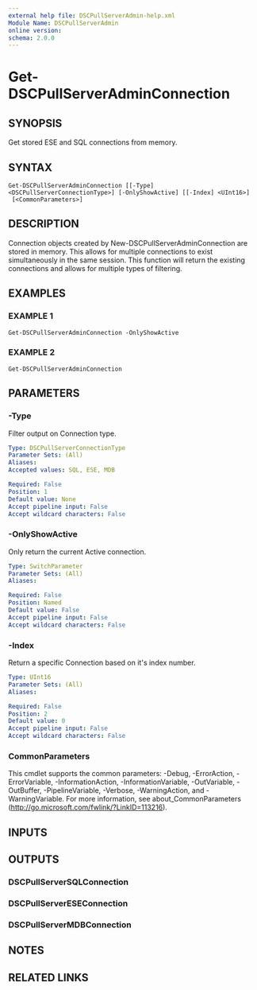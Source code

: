 ```yaml
---
external help file: DSCPullServerAdmin-help.xml
Module Name: DSCPullServerAdmin
online version:
schema: 2.0.0
---
```


# Get-DSCPullServerAdminConnection

## SYNOPSIS
Get stored ESE and SQL connections from memory.

## SYNTAX

```
Get-DSCPullServerAdminConnection [[-Type] <DSCPullServerConnectionType>] [-OnlyShowActive] [[-Index] <UInt16>]
 [<CommonParameters>]
```

## DESCRIPTION
Connection objects created by New-DSCPullServerAdminConnection
are stored in memory.
This allows for multiple connections to
exist simultaneously in the same session.
This function will
return the existing connections and allows for multiple types of
filtering.

## EXAMPLES

### EXAMPLE 1
```
Get-DSCPullServerAdminConnection -OnlyShowActive
```

### EXAMPLE 2
```
Get-DSCPullServerAdminConnection
```

## PARAMETERS

### -Type
Filter output on Connection type.

```yaml
Type: DSCPullServerConnectionType
Parameter Sets: (All)
Aliases:
Accepted values: SQL, ESE, MDB

Required: False
Position: 1
Default value: None
Accept pipeline input: False
Accept wildcard characters: False
```

### -OnlyShowActive
Only return the current Active connection.

```yaml
Type: SwitchParameter
Parameter Sets: (All)
Aliases:

Required: False
Position: Named
Default value: False
Accept pipeline input: False
Accept wildcard characters: False
```

### -Index
Return a specific Connection based on it's index number.

```yaml
Type: UInt16
Parameter Sets: (All)
Aliases:

Required: False
Position: 2
Default value: 0
Accept pipeline input: False
Accept wildcard characters: False
```

### CommonParameters
This cmdlet supports the common parameters: -Debug, -ErrorAction, -ErrorVariable, -InformationAction, -InformationVariable, -OutVariable, -OutBuffer, -PipelineVariable, -Verbose, -WarningAction, and -WarningVariable.
For more information, see about_CommonParameters (http://go.microsoft.com/fwlink/?LinkID=113216).

## INPUTS

## OUTPUTS

### DSCPullServerSQLConnection
### DSCPullServerESEConnection
### DSCPullServerMDBConnection
## NOTES

## RELATED LINKS
